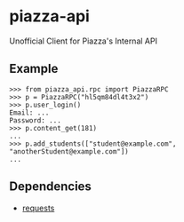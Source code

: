 # piazza-api

Unofficial Client for Piazza's Internal API

## Example
```
>>> from piazza_api.rpc import PiazzaRPC
>>> p = PiazzaRPC("hl5qm84dl4t3x2")
>>> p.user_login()
Email: ...
Password: ...
>>> p.content_get(181)
...
>>> p.add_students(["student@example.com", "anotherStudent@example.com"])
...
```

## Dependencies

* [requests](http://python-requests.org/)
